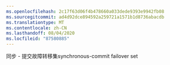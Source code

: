 ```yaml
---
ms.openlocfilehash: 2c17f63d06f4b478660a033dede9393e9942fb08
ms.sourcegitcommit: ad4d92dce894592a259721a1571b1d8736abacdb
ms.translationtype: MT
ms.contentlocale: zh-CN
ms.lasthandoff: 08/04/2020
ms.locfileid: "87580885"
---
```

<span data-ttu-id="5b40a-101">同步 \- 提交故障转移集</span><span class="sxs-lookup"><span data-stu-id="5b40a-101">synchronous\-commit failover set</span></span>
